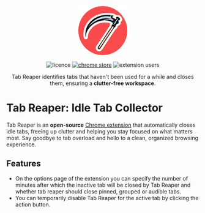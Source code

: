 <p align="center">
  <img src="public/icons/icon-active-128.png" />
</p>
<p align="center">
  <img src="https://img.shields.io/github/license/vladbulyukhin/tab-reaper" alt="licence" />
  <a href="https://chrome.google.com/webstore/detail/tab-reaper-idle-tab-colle/lpdcbkckljbnkjbajmjhehdilncjjgii"><img src="https://img.shields.io/chrome-web-store/v/lpdcbkckljbnkjbajmjhehdilncjjgii" alt="chrome store" /></a>
  <img src="https://img.shields.io/chrome-web-store/users/lpdcbkckljbnkjbajmjhehdilncjjgii" alt="extension users" />
</p>
<p align="center">
    Tab Reaper identifies tabs that haven't been used for a while and closes them, ensuring a <strong>clutter-free workspace</strong>.
</p>

# Tab Reaper: Idle Tab Collector

Tab Reaper is an <strong>open-source</strong> [Chrome extension](https://chrome.google.com/webstore/detail/tab-reaper-idle-tab-colle/lpdcbkckljbnkjbajmjhehdilncjjgii) that automatically closes idle tabs, freeing up clutter and
helping you stay focused on what matters most. Say goodbye to tab overload and hello to a clean,
organized browsing experience.

## Features

- On the options page of the extension you can specify the number of minutes after which the inactive tab will be closed by Tab Reaper and whether tab reaper should close pinned, grouped or audible tabs.
- You can temporarily disable Tab Reaper for the active tab by clicking the action button.
